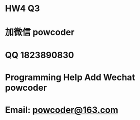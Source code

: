 # HW4 Q3
# 加微信 powcoder

# QQ 1823890830

# Programming Help Add Wechat powcoder

# Email: powcoder@163.com

